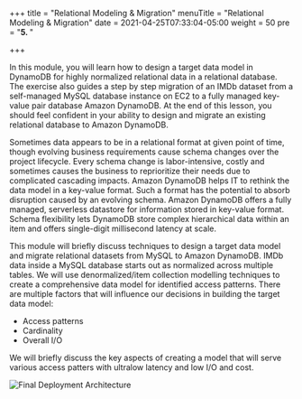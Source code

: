 +++
title = "Relational Modeling & Migration"
menuTitle = "Relational Modeling & Migration"
date = 2021-04-25T07:33:04-05:00
weight = 50
pre = "<b>5. </b>"

+++

In this module, you will learn how to design a target data model in DynamoDB for highly normalized relational data in a relational database.
The exercise also guides a step by step migration of an IMDb dataset from a self-managed MySQL database instance on EC2 to a fully managed key-value pair database Amazon DynamoDB.
At the end of this lesson, you should feel confident in your ability to design and migrate an existing relational database to Amazon DynamoDB.

Sometimes data appears to be in a relational format at given point of time, though evolving business requirements cause schema changes over the project lifecycle.
Every schema change is labor-intensive, costly and sometimes causes the business to reprioritize their needs due to complicated cascading impacts.
Amazon DynamoDB helps IT to rethink the data model in a key-value format. Such a format has the potential to absorb disruption caused by an evolving schema.
Amazon DynamoDB offers a fully managed, serverless datastore for information stored in key-value format.
Schema flexibility lets DynamoDB store complex hierarchical data within an item and offers single-digit millisecond latency at scale.

This module will briefly discuss techniques to design a target data model and migrate relational datasets from MySQL to Amazon DynamoDB. IMDb data inside a MySQL database starts out as normalized across multiple tables.
We will use denormalized/item collection modelling techniques to create a comprehensive data model for identified access patterns.
There are multiple factors that will influence our decisions in building the target data model:
  - Access patterns
  - Cardinality
  - Overall I/O

We will briefly discuss the key aspects of creating a model that will serve various access patters with ultralow latency and low I/O and cost.

![Final Deployment Architecture](/images/denormalization.png)
